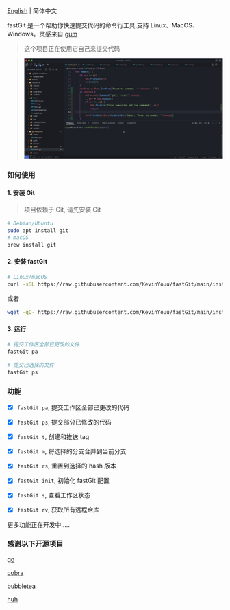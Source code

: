 [English](README.md) | 简体中文

fastGit 是一个帮助你快速提交代码的命令行工具,支持 Linux、MacOS、Windows。灵感来自 [gum](https://github.com/charmbracelet/gum)

> 这个项目正在使用它自己来提交代码

> ![](assets/fast-git.gif)

### 如何使用

#### 1. 安装 Git

> 项目依赖于 Git, 请先安装 Git

```bash
# Debian/Ubuntu
sudo apt install git
# macOS
brew install git
```

#### 2. 安装 fastGit

```bash
# Linux/macOS
curl -sSL https://raw.githubusercontent.com/KevinYouu/fastGit/main/install.sh | bash
```

或者

```bash
wget -qO- https://raw.githubusercontent.com/KevinYouu/fastGit/main/install.sh | bash
```

#### 3. 运行

```bash
# 提交工作区全部已更改的文件
fastGit pa
```

```bash
# 提交已选择的文件
fastGit ps
```

### 功能

- [x] `fastGit pa`, 提交工作区全部已更改的代码

- [x] `fastGit ps`, 提交部分已修改的代码

- [x] `fastGit t`, 创建和推送 tag

- [x] `fastGit m`, 将选择的分支合并到当前分支

- [x] `fastGit rs`, 重置到选择的 hash 版本

- [x] `fastGit init`, 初始化 fastGit 配置

- [x] `fastGit s`, 查看工作区状态

- [x] `fastGit rv`, 获取所有远程仓库

更多功能正在开发中.....

### 感谢以下开源项目

[go](https://github.com/golang/go)

[cobra](https://github.com/spf13/cobra)

[bubbletea](https://github.com/charmbracelet/bubbletea)

[huh](https://github.com/charmbracelet/huh)
